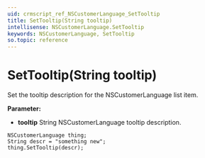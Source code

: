 ```yaml
---
uid: crmscript_ref_NSCustomerLanguage_SetTooltip
title: SetTooltip(String tooltip)
intellisense: NSCustomerLanguage.SetTooltip
keywords: NSCustomerLanguage, SetTooltip
so.topic: reference
---
```


# SetTooltip(String tooltip)

Set the tooltip description for the NSCustomerLanguage list item.

**Parameter:** 
* **tooltip** String NSCustomerLanguage tooltip description.

```crmscript
NSCustomerLanguage thing;
String descr = "something new";
thing.SetTooltip(descr);
```

